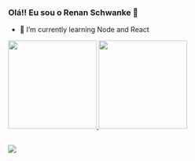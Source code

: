 ### Olá!! Eu sou o Renan Schwanke 👋

- 🌱 I’m currently learning Node and React

<div>
  <a href="https://github.com/renanschwanke">
  <img height="180em" src="https://github-readme-stats.vercel.app/api?username=renanschwanke&show_icons=ture&theme=dracula&include_all_commits=true&count_private=true"/>
  <img height="180em" src="https://github-readme-stats.vercel.app/api/top-langs/?username=renanschwanke&layout=compact&langs_count=16&theme=dracula"/>
</div>

##

<div>
  <a href="https://www.facebook.com/renan.schwanke" target="_blank"><img src="https://img.shields.io/badge/Facebook-1877F2?style=for-the-badge&logo=facebook&logoColor=white" target="_blank"></a>
</div>
